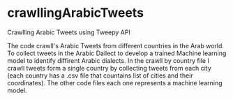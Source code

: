 # crawllingArabicTweets
Crawlling Arabic Tweets using Tweepy API 

The code crawll's Arabic Tweets from different countries in the Arab world. To collect tweets in the Arabic Dailect to develop a trained Machine learning model to identify diffirent Arabic dialects. In the crawll by country file I crawll tweets form a single country by collecting tweets from each city (each country has a .csv file that countains list of cities and their coordinates). The other code files each one represents a machine learning model. 
